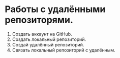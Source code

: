 # Работы с удалёнными репозиторями.

1. Создать аккаунт на GitHub.
2. Создать локальный репозиторий.
3. Создай удалённый репозиторий.
4. Связать локальный репозиторий с удалённым.
